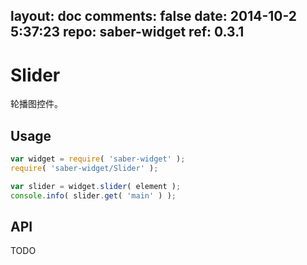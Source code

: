 layout: doc
comments: false
date: 2014-10-2 5:37:23
repo: saber-widget
ref: 0.3.1
---

# Slider

轮播图控件。


## Usage

``` javascript
var widget = require( 'saber-widget' );
require( 'saber-widget/Slider' );

var slider = widget.slider( element );
console.info( slider.get( 'main' ) );
```

## API

TODO

